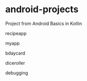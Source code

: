 # android-projects
Project from Android Basics in Kotlin

recipeapp

myapp

bdaycard

diceroller

debugging
